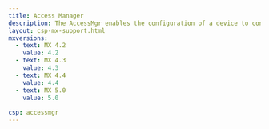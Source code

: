 ```yaml
---
title: Access Manager
description: The AccessMgr enables the configuration of a device to control which user or application(s) can be used on a given device as well as what the application(s) can do.
layout: csp-mx-support.html
mxversions:
  - text: MX 4.2
    value: 4.2
  - text: MX 4.3
    value: 4.3
  - text: MX 4.4
    value: 4.4
  - text: MX 5.0
    value: 5.0
    
csp: accessmgr
---
```



